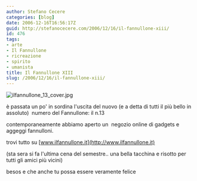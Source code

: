 ```yaml
---
author: Stefano Cecere
categories: [blog]
date: 2006-12-16T16:56:17Z
guid: http://stefanocecere.com/2006/12/16/il-fannullone-xiii/
id: 476
tags:
- arte
- Il Fannullone
- ricreazione
- spirito
- umanista
title: Il Fannullone XIII
slug: /2006/12/16/il-fannullone-xiii/
---
```


<img alt="ilfannullone_13_cover.jpg" id="image475" src="http://stefanocecere.com/wp-content/uploads/sites/3/2006/12/ilfannullone_13_cover.jpg" />
  
è passata un po' in sordina l'uscita del nuovo (e a detta di tutti il più bello in assoluto)  numero del Fannullone: il n.13

contemporaneamente abbiamo aperto un  negozio online di gadgets e aggeggi fannulloni.

trovi tutto su [www.ilfannullone.it](http://www.ilfannullone.it)

(sta sera si fa l'ultima cena del semestre.. una bella tacchina e risotto per tutti gli amici più vicini)

besos e che anche tu possa essere veramente felice